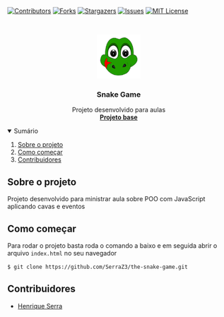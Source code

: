[![Contributors][contributors-shield]][contributors-url]
[![Forks][forks-shield]][forks-url]
[![Stargazers][stars-shield]][stars-url]
[![Issues][issues-shield]][issues-url]
[![MIT License][license-shield]][license-url]

<!-- PROJECT LOGO -->
<br />
<p align="center">
  <a href="https://github.com/adrielfabricio/coffee-chat/">
    <img src="./img/logo.png" alt="Logo" width="100">
  </a>

  <h3 align="center">Snake Game</h3>

  <p align="center">
    Projeto desenvolvido para aulas
    <br />
    <a href="https://github.com/dev-catalyst/snake-game.git"><strong>Projeto base</strong></a>
    
    
  </p>
</p>

<!-- TABLE OF CONTENTS -->
<details open="open">
  <summary>Sumário</summary>
  <ol>
    <li>
        <a href="#sobre-o-projeto">Sobre o projeto</a>
        <!-- <ul>
            <li><a href="#motivação">Motivação</a></li>
            <li><a href="#ferramentas">Ferramentas</a></li>
            <li><a href="#pré-requisitos">Pré-requisitos</a></li>
            <li>
              <a href="#instalação">Instalação</a>
              <ul>
                <li><a href="#via-conda">Via Conda</a></li>
                <li><a href="#via-pip">Via Pip</a></li>
                <li><a href="#finalizando-instalação-somente-windows">Finalizando instalação (somente Windows)</a></li>
              </ul>
            </li>
        </ul> -->
    </li>
    <li>
        <a href="#como-começar">Como começar</a>
        <!-- <ul>
            <li><a href="#servidor">Servidor</a></li>
            <li><a href="#clientes">Clientes</a></li>
        </ul> -->
    </li>
    <li><a href="#contribuidores">Contribuidores</a></li>
  </ol>
</details>

## Sobre o projeto

Projeto desenvolvido para ministrar aula sobre POO com JavaScript aplicando cavas e eventos

## Como começar

Para rodar o projeto basta roda o comando a baixo e em seguida abrir o arquivo `index.html` no seu navegador

```bash
$ git clone https://github.com/SerraZ3/the-snake-game.git
```

## Contribuidores

- [Henrique Serra](https://github.com/SerraZ3)

<!-- MARKDOWN LINKS & IMAGES -->
<!-- https://www.markdownguide.org/basic-syntax/#reference-style-links -->

[contributors-shield]: https://img.shields.io/github/contributors/SerraZ3/the-snake-game.svg?style=for-the-badge
[contributors-url]: https://github.com/SerraZ3/the-snake-game/graphs/contributors
[forks-shield]: https://img.shields.io/github/forks/SerraZ3/the-snake-game.svg?style=for-the-badge
[forks-url]: https://github.com/SerraZ3/the-snake-game/network/members
[stars-shield]: https://img.shields.io/github/stars/SerraZ3/the-snake-game.svg?style=for-the-badge
[stars-url]: https://github.com/SerraZ3/the-snake-game/stargazers
[issues-shield]: https://img.shields.io/github/issues/SerraZ3/the-snake-game.svg?style=for-the-badge
[issues-url]: https://github.com/SerraZ3/the-snake-game/issues
[license-shield]: https://img.shields.io/github/license/SerraZ3/the-snake-game.svg?style=for-the-badge
[license-url]: https://github.com/SerraZ3/the-snake-game/blob/main/LICENSE
